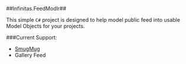 ##Infinitas.FeedModlr##

This simple `C#` project is designed to help model public feed into usable Model Objects for your projects.

###Current Support:  
- [SmugMug][1]
 - Gallery Feed






<!-- Links-->

  <!-- SmugMug RSS Help -->
  [1]: http://help.smugmug.com/customer/portal/articles/84258-feed-examples